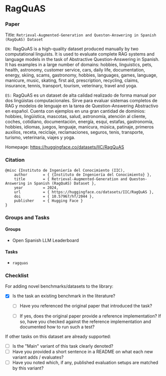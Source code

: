 # RagQuAS

### Paper

Title: `Retrieval-Augmented-Generation and Queston-Answering in Spanish (RagQuAS) Dataset`

`EN:` RagQuAS is a high-quality dataset produced manually by two computational linguists. It is used to evaluate complete RAG systems and language models in the task of Abstractive Question-Answering in Spanish. It has examples in a large number of domains: hobbies, linguistics, pets, health, astronomy, customer service, cars, daily life, documentation, energy, skiing, scams, gastronomy, hobbies, languages, games, language, manicure, music, skating, first aid, prescription, recycling, claims, insurance, tennis, transport, tourism, veterinary, travel and yoga.

`ES:` RagQuAS es un dataset de alta calidad realizado de forma manual por dos lingüistas computacionales. Sirve para evaluar sistemas completos de RAG y modelos de lenguaje en la tarea de Question-Answering Abstractivo en español. Cuenta con ejemplos en una gran cantidad de dominios: hobbies, lingüística, mascotas, salud, astronomía, atención al cliente, coches, cotidiano, documentación, energía, esquí, estafas, gastronomía, hobbies, idiomas, juegos, lenguaje, manicura, música, patinaje, primeros auxilios, receta, reciclaje, reclamaciones, seguros, tenis, transporte, turismo, veterinaria, viajes y yoga.

Homepage: https://huggingface.co/datasets/IIC/RagQuAS


### Citation

```
@misc {Instituto de Ingeniería del Conocimiento (IIC),
    author       = { {Instituto de Ingeniería del Conocimiento} },
    title        = { Retrieval-Augmented-Generation and Queston-Answering in Spanish (RagQuAS) Dataset },
    year         = 2024,
    url          = { https://huggingface.co/datasets/IIC/RagQuAS },
    doi          = { 10.57967/hf/2044 },
    publisher    = { Hugging Face }
}
```

### Groups and Tasks

#### Groups

* Open Spanish LLM Leaderboard

#### Tasks

* `ragquas`

### Checklist

For adding novel benchmarks/datasets to the library:
* [x] Is the task an existing benchmark in the literature?
  * [ ] Have you referenced the original paper that introduced the task?
  * [ ] If yes, does the original paper provide a reference implementation? If so, have you checked against the reference implementation and documented how to run such a test?


If other tasks on this dataset are already supported:
* [ ] Is the "Main" variant of this task clearly denoted?
* [ ] Have you provided a short sentence in a README on what each new variant adds / evaluates?
* [ ] Have you noted which, if any, published evaluation setups are matched by this variant?
